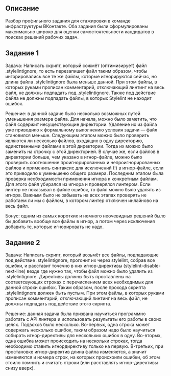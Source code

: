 ## Описание

Разбор профильного задания для стажировки в команде инфраструктуры ВКонтакте.
Оба задания были сформулированы максимально широко для оценки самостоятельности кандидатов в поисках решений рабочих задач.

## Задание 1

Задача: Написать скрипт, который сожмёт (оптимизирует) файл .stylelintignore, то есть перезапишет файл таким образом,
чтобы ингорировались все те же файлы, которые игнорируются сейчас, но длина файла .stylelintignore была меньше данной.
При этом файлы, в которых руками прописан комментарий, отключающий линтинг на весь файл, не должны подпадать под .stylelintignore.
Также под действие файла не должны подпадать файлы, в которых Stylelint не находит ошибок.

Решение: в данной задаче было несколько возможных путей уменьшения размера файла.
Для начала, можно было заметить, что файл содержит несуществующие директории. Удаление их из файла уже приводило к формальному выполнению условия задачи — файл становился меньше.
Следующим этапом можно было проверить являются ли несколько файлов, входящих в одну директорию, единственными файлами в этой директории. Тогда их можно было заменить на строчку с этой директорией. В случае же, если файлов в директории больше, чем указано в игнор-файле, можно было проверить соотношение проигнорированных и непроигнорированных файлов и применить синтаксис для исключений (!) в игнор-файле, если это приводило к уменьшеню общего размера.
Последним этапом была проверка необходимости применения игнора к конкретным файлам. Для этого файл убирался из игнора и проверялся линтером. Если линтер не показывал в файле ошибок, то файл можно было удалять из игнора.
Важным было не забывать на всех этапах проверять не работаем ли мы с файлом, в котором линтер отключен инлайново на весь файл.

Бонус: одним из самых коротких и немного неочевидных решений было бы добавить вообще все файлы в игнор, а потом через исключения добавить те, которые игнорировать не надо.

## Задание 2

Задача: Написать скрипт, который возьмёт все файлы, подпадающие под действие .stylelintignore, прогонит их через stylelint, собрав все ошибки, и расставит точечно в них игнор-директивы (stylelint-disable-next-line) везде где нужно так, чтобы файл можно было удалить из .stylelintignore. Директивы должны быть проставлены на соответсвующих строках с перечислением всех необходимых для данной строки ошибок.
Таким образом, после прохода скрипта .stylelintignore должен быть пустым. При этом файлы, в которых руками прописан комментарий, отключающий линтинг на весь файл, не должны подпадать под действие этого скрипта.

Решение: данная задача была призвана научиться программно работать с API линтера и использовать результаты его работы в своих целях. Подвохов было несколько.
Во-первых, одна строка может содержать несколько ошибок, таким образом надо было научиться собирать игнор-директивы для нескольких ошибок в одну.
Во-вторых, одна ошибка может происходить на нескольки строках, тогда необходимо ставить игнордирективу только на первую.
В-третьих, при простановке игнор-директив длина файла изменяется, а значит изменяются и номера строк, на которых происхоили ошибки, об этом стоило помнить и считать строки (или расставлять игнор-директивы снизу вверх).